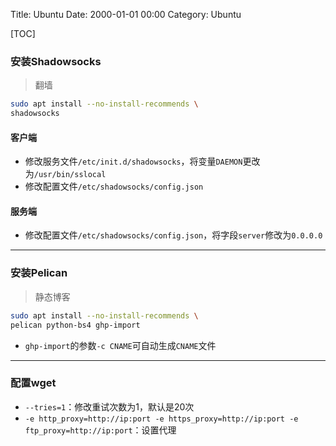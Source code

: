 Title: Ubuntu
Date: 2000-01-01 00:00
Category: Ubuntu

[TOC]

### 安装Shadowsocks

> 翻墙

``` sh
sudo apt install --no-install-recommends \
shadowsocks
```

#### 客户端
- 修改服务文件`/etc/init.d/shadowsocks`，将变量`DAEMON`更改为`/usr/bin/sslocal`
- 修改配置文件`/etc/shadowsocks/config.json`

#### 服务端
- 修改配置文件`/etc/shadowsocks/config.json`，将字段`server`修改为`0.0.0.0`

* * *

### 安装Pelican

> 静态博客

``` sh
sudo apt install --no-install-recommends \
pelican python-bs4 ghp-import
```

- `ghp-import`的参数`-c CNAME`可自动生成`CNAME`文件

* * *

### 配置wget

- `--tries=1`：修改重试次数为1，默认是20次
- `-e http_proxy=http://ip:port -e https_proxy=http://ip:port -e ftp_proxy=http://ip:port`：设置代理
